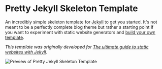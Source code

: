 # Pretty Jekyll Skeleton Template
An incredibly simple skeleton template for [Jekyll](http://jekyllrb.com/) to get you started. It's not meant to be a perfectly complete blog theme but rather a starting point if you want to experiment with static website generators and [build your own template](http://ines.io/blog/the-ultimate-guide-static-websites-jekyll).

*This template was originally developed for [The ultimate guide to static websites with Jekyll](http://ines.io/blog/the-ultimate-guide-static-websites-jekyll).*

![Preview of Pretty Jekyll Skeleton Template](http://ines.io/blog/img/jekyll_skeleton.jpg)
